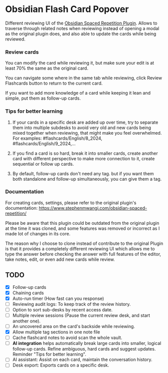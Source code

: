 # Obsidian Flash Card Popover
Different reviewing UI of the [Obsidian Spaced Repetition Plugin](https://github.com/st3v3nmw/obsidian-spaced-repetition/). Allows to traverse through related notes when reviewing instead of opening a modal as the original plugin does, and also able to update the cards while being reviewed.

### Review cards
You can modify the card while reviewing it, but make sure your edit is at least 70% the same as the original card.

You can navigate some where in the same tab while reviewing, click Review Flashcards button to return to the current card.

If you want to add more knowledge of a card while keeping it lean and simple, put them as follow-up cards.

### Tips for better learning
1. If your cards in a specific desk are added up over time, try to separate them into multiple subdesks to avoid very old and new cards being mixed together when reviewing, that might make you feel overwhelmed. For examples: #flashcards/English/8_2024, #flashcards/English/9_2024,...

2. If you find a card is so hard, break it into smaller cards, create another card with different perspective to make more connection to it, create sequential or follow up cards.

3. By default, follow-up cards don't need any tag. but if you want them both standalone and follow-up simultaneously, you can give them a tag.


### Documentation
For creating cards, settings, please refer to the original plugin's documentation: https://www.stephenmwangi.com/obsidian-spaced-repetition/

Please be aware that this plugin could be outdated from the original plugin at the time it was cloned, and some features was removed or incorrect as I made lot of changes in its core.

The reason why I choose to clone instead of contribute to the original Plugin is that it provides a completely different reviewing UI which allows me to type the answer before checking the answer with full features of the editor, take notes, edit, or even add new cards while review.

## TODO
- [x] Follow-up cards
- [x] Chaining cards
- [x] Auto-run timer (How fast can you response)
- [ ] Reviewing audit logs: To keep track of the review history.
- [ ] Option to sort sub-desks by recent access date.
- [ ] Multiple review sessions (Pause the current review desk, and start another one).
- [ ] An uncovered area on the card's backside while reviewing.
- [x] Allow multiple tag sections in one note file
- [ ] Cache flashcard notes to avoid scan the whole vault.
- [ ] **AI integration** helps automatically break large cards into smaller, logical follow-up cards. Refine ambiguous, hard cards and suggest updates. Reminder "Tips for better learning".
- [ ] AI assistant: Assist on each card, maintain the conversation history.
- [ ] Desk export: Exports cards on a specific desk.
